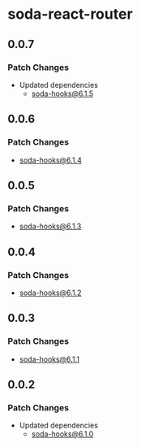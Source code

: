 # soda-react-router

## 0.0.7

### Patch Changes

-   Updated dependencies
    -   soda-hooks@6.1.5

## 0.0.6

### Patch Changes

-   soda-hooks@6.1.4

## 0.0.5

### Patch Changes

-   soda-hooks@6.1.3

## 0.0.4

### Patch Changes

-   soda-hooks@6.1.2

## 0.0.3

### Patch Changes

-   soda-hooks@6.1.1

## 0.0.2

### Patch Changes

-   Updated dependencies
    -   soda-hooks@6.1.0

